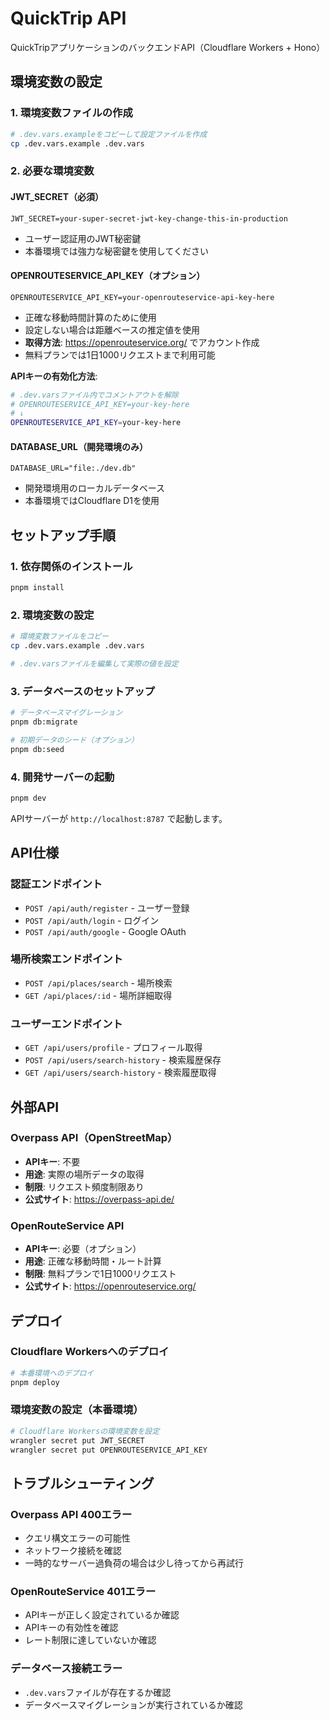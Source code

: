 # QuickTrip API

QuickTripアプリケーションのバックエンドAPI（Cloudflare Workers + Hono）

## 環境変数の設定

### 1. 環境変数ファイルの作成

```bash
# .dev.vars.exampleをコピーして設定ファイルを作成
cp .dev.vars.example .dev.vars
```

### 2. 必要な環境変数

#### JWT_SECRET（必須）
```
JWT_SECRET=your-super-secret-jwt-key-change-this-in-production
```
- ユーザー認証用のJWT秘密鍵
- 本番環境では強力な秘密鍵を使用してください

#### OPENROUTESERVICE_API_KEY（オプション）
```
OPENROUTESERVICE_API_KEY=your-openrouteservice-api-key-here
```
- 正確な移動時間計算のために使用
- 設定しない場合は距離ベースの推定値を使用
- **取得方法**: https://openrouteservice.org/ でアカウント作成
- 無料プランでは1日1000リクエストまで利用可能

**APIキーの有効化方法**:
```bash
# .dev.varsファイル内でコメントアウトを解除
# OPENROUTESERVICE_API_KEY=your-key-here
# ↓
OPENROUTESERVICE_API_KEY=your-key-here
```

#### DATABASE_URL（開発環境のみ）
```
DATABASE_URL="file:./dev.db"
```
- 開発環境用のローカルデータベース
- 本番環境ではCloudflare D1を使用

## セットアップ手順

### 1. 依存関係のインストール
```bash
pnpm install
```

### 2. 環境変数の設定
```bash
# 環境変数ファイルをコピー
cp .dev.vars.example .dev.vars

# .dev.varsファイルを編集して実際の値を設定
```

### 3. データベースのセットアップ
```bash
# データベースマイグレーション
pnpm db:migrate

# 初期データのシード（オプション）
pnpm db:seed
```

### 4. 開発サーバーの起動
```bash
pnpm dev
```

APIサーバーが `http://localhost:8787` で起動します。

## API仕様

### 認証エンドポイント
- `POST /api/auth/register` - ユーザー登録
- `POST /api/auth/login` - ログイン
- `POST /api/auth/google` - Google OAuth

### 場所検索エンドポイント
- `POST /api/places/search` - 場所検索
- `GET /api/places/:id` - 場所詳細取得

### ユーザーエンドポイント
- `GET /api/users/profile` - プロフィール取得
- `POST /api/users/search-history` - 検索履歴保存
- `GET /api/users/search-history` - 検索履歴取得

## 外部API

### Overpass API（OpenStreetMap）
- **APIキー**: 不要
- **用途**: 実際の場所データの取得
- **制限**: リクエスト頻度制限あり
- **公式サイト**: https://overpass-api.de/

### OpenRouteService API
- **APIキー**: 必要（オプション）
- **用途**: 正確な移動時間・ルート計算
- **制限**: 無料プランで1日1000リクエスト
- **公式サイト**: https://openrouteservice.org/

## デプロイ

### Cloudflare Workersへのデプロイ
```bash
# 本番環境へのデプロイ
pnpm deploy
```

### 環境変数の設定（本番環境）
```bash
# Cloudflare Workersの環境変数を設定
wrangler secret put JWT_SECRET
wrangler secret put OPENROUTESERVICE_API_KEY
```

## トラブルシューティング

### Overpass API 400エラー
- クエリ構文エラーの可能性
- ネットワーク接続を確認
- 一時的なサーバー過負荷の場合は少し待ってから再試行

### OpenRouteService 401エラー
- APIキーが正しく設定されているか確認
- APIキーの有効性を確認
- レート制限に達していないか確認

### データベース接続エラー
- `.dev.vars`ファイルが存在するか確認
- データベースマイグレーションが実行されているか確認